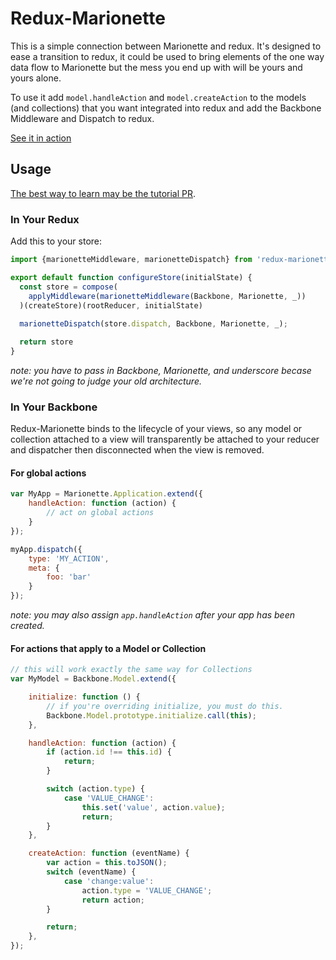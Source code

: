 # Redux-Marionette

This is a simple connection between Marionette and redux. It's designed to ease a transition to redux, it could be used to bring elements of the one way data flow to Marionette but the mess you end up with will be yours and yours alone.

To use it add `model.handleAction` and `model.createAction` to the models (and collections) that you want integrated into redux and add the Backbone Middleware and Dispatch to redux.

[See it in action](http://stutrek.github.io/redux-marionette/)

## Usage

[The best way to learn may be the tutorial PR](https://github.com/stutrek/redux-marionette/pull/1/files).

### In Your Redux

Add this to your store:

```javascript
import {marionetteMiddleware, marionetteDispatch} from 'redux-marionette';

export default function configureStore(initialState) {
  const store = compose(
    applyMiddleware(marionetteMiddleware(Backbone, Marionette, _))
  )(createStore)(rootReducer, initialState)
  
  marionetteDispatch(store.dispatch, Backbone, Marionette, _);

  return store
}

```

_note: you have to pass in Backbone, Marionette, and underscore becase we're not going to judge your old architecture._

### In Your Backbone

Redux-Marionette binds to the lifecycle of your views, so any model or collection attached to a view will transparently be attached to your reducer and dispatcher then disconnected when the view is removed.

#### For global actions

```javascript
var MyApp = Marionette.Application.extend({
	handleAction: function (action) {
		// act on global actions
	}
});

myApp.dispatch({
	type: 'MY_ACTION',
	meta: {
		foo: 'bar'
	}
});
```
_note: you may also assign `app.handleAction` after your app has been created._

#### For actions that apply to a Model or Collection

```javascript
// this will work exactly the same way for Collections
var MyModel = Backbone.Model.extend({

	initialize: function () {
		// if you're overriding initialize, you must do this.
		Backbone.Model.prototype.initialize.call(this);
	},

	handleAction: function (action) {
		if (action.id !== this.id) {
			return;
		}

		switch (action.type) {
			case 'VALUE_CHANGE':
				this.set('value', action.value);
				return;
		}
	},

	createAction: function (eventName) {
		var action = this.toJSON();
		switch (eventName) {
			case 'change:value':
				action.type = 'VALUE_CHANGE';
				return action;
		}

		return;
	},
});
```
